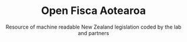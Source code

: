 ---
agency: Service Innovation Lab
title: Open Fisca Aotearoa
subtitle: Resource of machine readable New Zealand legislation coded by the lab and partners
permalink: 
excerpt: Resource of machine readable New Zealand legislation coded by the lab and partners
image: /assets/img/projects/
image_accessibility: 
image_icon: 
tag: Open Fisca
expiration_date:
redirect_to: https://github.com/ServiceInnovationLab/openfisca-aotearoa
project_url: "[]()"
learn_more:
resources:
quote:
---